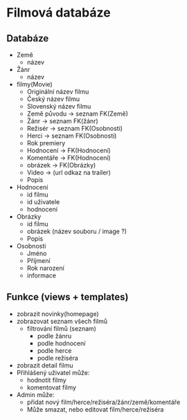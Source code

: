 # Filmová databáze

## Databáze
- Země
  - název
- Žánr
  - název
- filmy(Movie)
  - Originální název filmu
  - Český název filmu
  - Slovenský název filmu
  - Země původu -> seznam FK(Země)
  - Žánr -> seznam FK(žánr)
  - Režisér -> seznam FK(Osobnosti)
  - Herci -> seznam FK(Osobnosti)
  - Rok premiery
  - Hodnocení -> FK(Hodnocení)
  - Komentáře -> FK(Hodnocení)
  - obrázek -> FK(Obrázky)
  - Video -> (url odkaz na trailer)
  - Popis
- Hodnocení
  - id filmu
  - id uživatele
  - hodnocení
- Obrázky
  - id filmu
  - obrázek (název souboru / image ?)
  - Popis
- Osobnosti
    - Jméno
    - Příjmení
    - Rok narození
    - informace



## Funkce (views + templates)

- zobrazit novinky(homepage)
- zobrazovat seznam všech filmů
    - filtrování filmů (seznam)
        - podle žánru
        - podle hodnocení
        - podle herce
        - podle režiséra
- zobrazit detail filmu
- Přihlášený uživatel může:
  - hodnotit filmy
  - komentovat filmy
- Admin může:
  - přidat nový film/herce/režiséra/žánr/země/komentáře
  - Může smazat, nebo editovat film/herce/režiséra